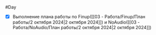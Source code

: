 #Day 
- [x] Выполнение плана работы по Finup([[03 - Работа/Finup/План работы/2 октября 2024|2 октября 2024]]) и NoAudio([[03 - Работа/NoAudio/План работы/2 октября 2024|2 октября 2024]])